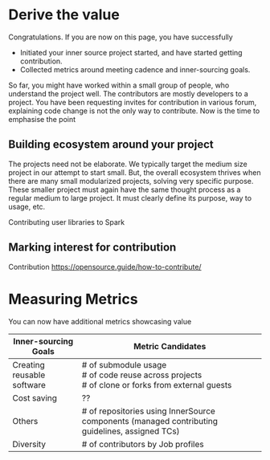 # Derive the value
Congratulations. If you are now on this page, you have successfully 
* Initiated your inner source project started, and have started getting contribution.
* Collected metrics around meeting cadence and inner-sourcing goals.

So far, you might have worked within a small group of people, who understand the project well. The contributors are mostly developers to a project. You have been requesting invites for contribution in various forum, explaining code change is not the only way to contribute. Now is the time to emphasise the point

## Building ecosystem around your project
The projects need not be elaborate. We typically target the medium size project in our attempt to start small. But, the overall ecosystem thrives when there are many small modularized projects, solving very specific purpose. These smaller project must again have the same thought process as a regular medium to large project. It must clearly define its purpose, way to usage, etc.

Contributing user libraries to Spark

## Marking interest for contribution
Contribution
https://opensource.guide/how-to-contribute/

# Measuring Metrics
You can now have additional metrics showcasing value

| Inner-sourcing Goals       | Metric Candidates                                                                                       |
|----------------------------|---------------------------------------------------------------------------------------------------------|
| Creating reusable software | # of submodule usage <br> # of code reuse across projects <br> # of clone or forks from external guests |
| Cost saving                | ??                                                                                                      |
| Others                     | # of repositories using InnerSource components (managed contributing guidelines, assigned TCs)          |
| Diversity                  | # of contributors by Job profiles                                                                       |